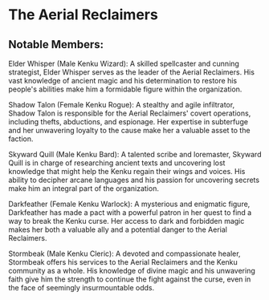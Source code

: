 # The Aerial Reclaimers

## Notable Members:

Elder Whisper (Male Kenku Wizard): A skilled spellcaster and cunning strategist, Elder Whisper serves as the leader of the Aerial Reclaimers. His vast knowledge of ancient magic and his determination to restore his people's abilities make him a formidable figure within the organization.

Shadow Talon (Female Kenku Rogue): A stealthy and agile infiltrator, Shadow Talon is responsible for the Aerial Reclaimers' covert operations, including thefts, abductions, and espionage. Her expertise in subterfuge and her unwavering loyalty to the cause make her a valuable asset to the faction.

Skyward Quill (Male Kenku Bard): A talented scribe and loremaster, Skyward Quill is in charge of researching ancient texts and uncovering lost knowledge that might help the Kenku regain their wings and voices. His ability to decipher arcane languages and his passion for uncovering secrets make him an integral part of the organization.

Darkfeather (Female Kenku Warlock): A mysterious and enigmatic figure, Darkfeather has made a pact with a powerful patron in her quest to find a way to break the Kenku curse. Her access to dark and forbidden magic makes her both a valuable ally and a potential danger to the Aerial Reclaimers.

Stormbeak (Male Kenku Cleric): A devoted and compassionate healer, Stormbeak offers his services to the Aerial Reclaimers and the Kenku community as a whole. His knowledge of divine magic and his unwavering faith give him the strength to continue the fight against the curse, even in the face of seemingly insurmountable odds.
